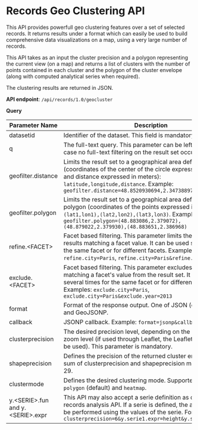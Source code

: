 # Records Geo Clustering API

This API provides powerfull geo clustering features over a set of selected records. It returns results under a format which can easily be used to build comprehensive data visualizations on a map, using a very large number of records.

This API takes as an input the cluster precision and a polygon representing the current view (on a map) and returns a list of clusters with the number of points contained in each cluster and the polygon of the cluster envelope (along with computed analytical series when required).

The clustering results are returned in JSON.

**API endpoint**: `/api/records/1.0/geocluster`

**Query**

Parameter Name | Description
-------------- | -----------
datasetid | Identifier of the dataset. This field is mandatory.
q | The full-text query. This parameter can be left empty, in which case no full-text filtering on the result set occurs.
geofilter.distance | Limits the result set to a geographical area defined by a circle (coordinates of the center of the circle expressed in WGS84 and distance expressed in meters): `latitude,longitude,distance`. Example: `geofilter.distance=48.8520930694,2.34738897685,1000`
geofilter.polygon | Limits the result set to a geographical area defined by a polygon (coordinates of the points expressed in WGS84): `(lat1,lon1),(lat2,lon2),(lat3,lon3)`. Example: `geofilter.polygon=(48.883086,2.379072),(48.879022,2.379930),(48.883651,2.386968)`
refine.&lt;FACET&gt; | Facet based filtering. This parameter limits the result set to the results matching a facet value. It can be used several times for the same facet or for different facets. Examples: `refine.city=Paris`, `refine.city=Paris&refine.year=2013`
exclude.&lt;FACET&gt;	| Facet based filtering. This parameter excludes the results matching a facet's value from the result set. It can be used several times for the same facet or for different facets. Examples: `exclude.city=Paris`, `exclude.city=Paris&exclude.year=2013`
format | Format of the response output. One of JSON (default), CSV and GeoJSONP.
callback | JSONP callback. Example: `format=jsonp&callback=myFunction`
clusterprecision | The desired precision level, depending on the current map zoom level (if used through Leaflet, the Leaflet zoom level can be used). This parameter is mandatory.
shapeprecision | Defines the precision of the returned cluster envelope. The sum of clusterprecision and shapeprecision may not exceed 29.
clustermode	| Defines the desired clustering mode. Supported values are `polygon` (default) and `heatmap`.
y.&lt;SERIE&gt;.fun and y.&lt;SERIE&gt;.expr | This API may also accept a serie definition as described in the records analysis API. If a serie is defined, the aggregation will be performed using the values of the serie. For example: `clusterprecision=6&y.serie1.expr=height&y.series1.func=SUM`